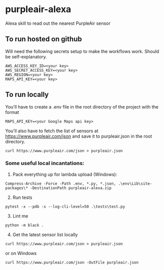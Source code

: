 # purpleair-alexa
Alexa skill to read out the nearest PurpleAir sensor

## To run hosted on github
Will need the following secrets setup to make the workflows work. Should be self-explanatory.
```
AWS_ACCESS_KEY_ID=<your key>
AWS_SECRET_ACCESS_KEY=<your key>
AWS_REGION=<your key>
MAPS_API_KEY=<your key>
```

## To run locally
You'll have to create a .env file in the root directory of the project with the format
```
MAPS_API_KEY=<your Google Maps api key>
```
You'll also have to fetch the list of sensors at https://www.purpleair.com/json and save it to purpleair.json in the root directory.
```
curl https://www.purpleair.com/json > purpleair.json
```

### Some useful local incantations:
1. Pack everything up for lambda upload (Windows):
```
Compress-Archive -Force -Path .env, *.py, *.json, .\env\Lib\site-packages\* -DestinationPath purpleair-alexa.zip
```
2. Run tests
```
pytest -x --pdb -s --log-cli-level=50 .\tests\test.py
```

3. Lint me
```
python -m black .
```

4. Get the latest sensor list locally
```
curl https://www.purpleair.com/json > purpleair.json
```
or on Windows
```
curl https://www.purpleair.com/json -OutFile purpleair.json
```